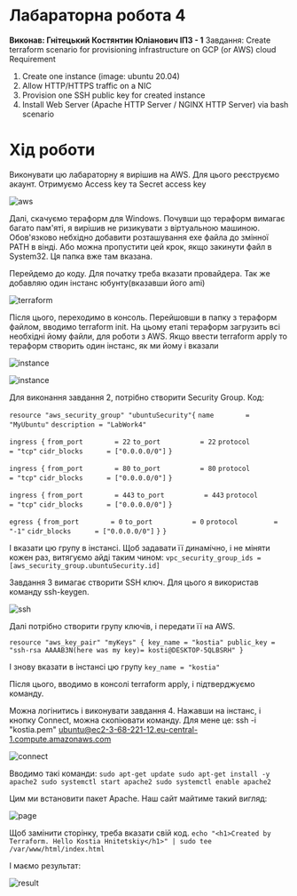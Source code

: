 # Лабараторна робота 4
**Виконав: Гнітецький Костянтин Юліанович ІПЗ - 1**
Завдання: Create terraform scenario for provisioning infrastructure on GCP (or AWS) cloud Requirement 
1. Create one instance (image: ubuntu 20.04) 
2. Allow HTTP/HTTPS traffic on a NIC 
3. Provision one SSH public key for created instance 
4. Install Web Server (Apache HTTP Server / NGINX HTTP Server) via bash scenario
# Хід роботи
Виконувати цю лабараторну я вирішив на AWS. Для цього реєструємо акаунт.
Отримуємо Access key та Secret access key

![aws](https://cdn.discordapp.com/attachments/1032017662575902805/1041678098258731008/image.png)

Далі, скачуємо тераформ для Windows.
Почувши що тераформ вимагає багато пам'яті, я вирішив не ризикувати з віртуальною машиною.
Обов'язково небхідно добавити розташування exe файла до змінної PATH в вінді.
Або можна пропустити цей крок, якщо закинути файл в System32. Ця папка вже там вказана.

Перейдемо до коду. Для початку треба вказати провайдера. Так же добавляю один інстанс юбунту(вказавши його ami)

![terraform](https://media.discordapp.net/attachments/1032017662575902805/1041679481716363394/image.png)

Після цього, переходимо в консоль. Перейшовши в папку з тераформ файлом, вводимо terraform init.
На цьому етапі тераформ загрузить всі необхідні йому файли, для роботи з AWS.
Якщо ввести terraform apply то тераформ створить один інстанс, як ми йому і вказали

![instance](https://cdn.discordapp.com/attachments/1032017662575902805/1041679740345524244/image.png)

![instance](https://cdn.discordapp.com/attachments/1032017662575902805/1041680150787526666/image.png)

Для виконання завдання 2, потрібно створити Security Group.
Код:

`resource "aws_security_group" "ubuntuSecurity"{`
    `name        = "MyUbuntu"`
    `description = "LabWork4"`

 `ingress {`
    `from_port        = 22`
    `to_port          = 22`
    `protocol         = "tcp"`
    `cidr_blocks      = ["0.0.0.0/0"]`
  `}`

  `ingress {`
    `from_port        = 80`
    `to_port          = 80`
    `protocol         = "tcp"`
    `cidr_blocks      = ["0.0.0.0/0"]`
  `}`

  `ingress {`
    `from_port        = 443`
    `to_port          = 443`
    `protocol         = "tcp"`
    `cidr_blocks      = ["0.0.0.0/0"]`
  `}`

  `egress {`
    `from_port        = 0`
    `to_port          = 0`
    `protocol         = "-1"`
    `cidr_blocks      = ["0.0.0.0/0"]`
  `}`
`}`

І вказати цю групу в інстансі. Щоб задавати її динамічно, і не міняти кожен раз, витягуємо айді таким чином:
`vpc_security_group_ids = [aws_security_group.ubuntuSecurity.id]`

Завдання 3 вимагає створити SSH ключ. Для цього я використав команду ssh-keygen.

![ssh](https://cdn.discordapp.com/attachments/1032017662575902805/1041681346927525949/image.png)

Далі потрібно створити групу ключів, і передати її на AWS.

`resource "aws_key_pair" "myKeys" {
  key_name = "kostia"
  public_key = "ssh-rsa AAAAB3N(here was my key)= kosti@DESKTOP-5QLBSRH"
}`

І знову вказати в інстансі цю групу
`key_name = "kostia"`

Після цього, вводимо в консолі terraform apply, і підтверджуємо команду.

Можна логінитись і виконувати завдання 4.
Нажавши на інстанс, і кнопку Connect, можна скопіювати команду. Для мене це:
ssh -i "kostia.pem" ubuntu@ec2-3-68-221-12.eu-central-1.compute.amazonaws.com

![connect](https://media.discordapp.net/attachments/1032017662575902805/1041682076883222618/image.png)

Вводимо такі команди:
`sudo apt-get update
sudo apt-get install -y apache2
sudo systemctl start apache2
sudo systemctl enable apache2`

Цим ми встановити пакет Apache. Наш сайт майтиме такий вигляд:

![page](https://media.discordapp.net/attachments/1032017662575902805/1041683647050297376/image.png)

Щоб замінити сторінку, треба вказати свій код.
`echo "<h1>Created by Terraform. Hello Kostia Hnitetskiy</h1>" | sudo tee /var/www/html/index.html`

І маємо результат:

![result](https://cdn.discordapp.com/attachments/1032017662575902805/1041683902487592990/image.png)
